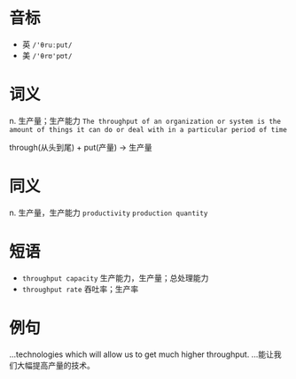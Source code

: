 # 音标

- 英 `/'θruːput/`
- 美 `/'θrʊ'pʊt/`

# 词义

n. 生产量；生产能力
`The throughput of an organization or system is the amount of things it can do or deal with in a particular period of time`



through(从头到尾) + put(产量) → 生产量

# 同义

n. 生产量，生产能力
`productivity` `production quantity`

# 短语

- `throughput capacity` 生产能力，生产量；总处理能力
- `throughput rate` 吞吐率；生产率

# 例句

...technologies which will allow us to get much higher throughput.
...能让我们大幅提高产量的技术。



